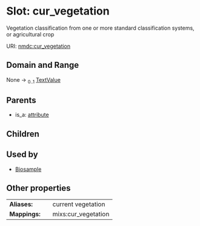
# Slot: cur_vegetation


Vegetation classification from one or more standard classification systems, or agricultural crop

URI: [nmdc:cur_vegetation](https://microbiomedata/meta/cur_vegetation)


## Domain and Range

None &#8594;  <sub>0..1</sub> [TextValue](TextValue.md)

## Parents

 *  is_a: [attribute](attribute.md)

## Children


## Used by

 * [Biosample](Biosample.md)

## Other properties

|  |  |  |
| --- | --- | --- |
| **Aliases:** | | current vegetation |
| **Mappings:** | | mixs:cur_vegetation |

